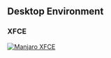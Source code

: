 ## Desktop Environment
### XFCE
<a href="/manjaro/XFCE.md"><img src="https://github.com/user-attachments/assets/ad0f8e17-1858-4262-9dd5-6b41c684ed97" alt="Manjaro XFCE" width="auto"></a>
